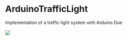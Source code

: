 # ArduinoTrafficLight
Implementation of a traffic light system with Arduino Due
<br/>
<br/>
<img src="https://github.com/Mohammad-Robati/ArduinoTrafficLight/blob/master/BoardScene.png">

